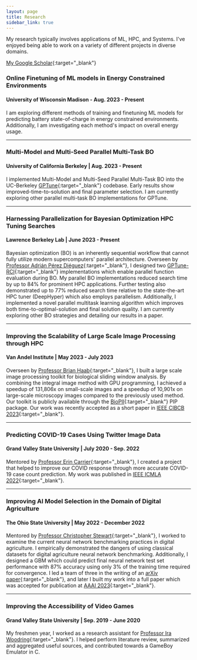 ```yaml
---
layout: page
title: Research
sidebar_link: true
---
```

My research typically involves applications of ML, HPC, and Systems. I've enjoyed being able to work on a variety of different projects in diverse domains.

[My Google Scholar](https://scholar.google.com/citations?user=7gZFL2IAAAAJ&hl=en){:target="_blank"}


### Online Finetuning of ML models in Energy Constrained Environments  
#### University of Wisconsin Madison - Aug. 2023 - Present
I am exploring different methods of training and finetuning ML models for predicting battery state-of-charge in energy constrained environments. Additionally, I am investigating each method's impact on overall energy usage. 


--- 

### Multi-Model and Multi-Seed Parallel Multi-Task BO 
#### University of California Berkeley | Aug. 2023 - Present
I implemented Multi-Model and Multi-Seed Parallel Multi-Task BO into the UC-Berkeley [GPTune](https://github.com/gptune/GPTune){:target="_blank"} codebase. Early results show improved-time-to-solution and final parameter selection. I am currently exploring other parallel multi-task BO implementations for GPTune.

--- 

### Harnessing Parallelization for Bayesian Optimization HPC Tuning Searches 
#### Lawrence Berkeley Lab | June 2023 - Present
Bayesian optimization (BO) is an inherently sequential workflow that cannot fully utilize modern supercomputers' parallel architecture. Overseen by [Professor Adrián Pérez Diéguez](https://www.linkedin.com/in/aperezdieguez/?originalSubdomain=es){:target="_blank"}, I designed two [GPTune-RCI](https://github.com/gptune/GPTune){:target="_blank"} implementations which enable parallel function evaluation during BO. My parallel BO implementations reduced search time by up to 84% for prominent HPC applications. Further testing also demonstrated up to 77% reduced search time relative to the state-the-art HPC tuner (DeepHyper) which also employs parallelism. Additionally, I implemented a novel parallel multitask learning algorithm which improves both time-to-optimal-solution and final solution quality. I am currently exploring other BO strategies and detailing our results in a paper. 

--- 

### Improving the Scalability of Large Scale Image Processing through HPC 
#### Van Andel Institute | May 2023 - July 2023
Overseen by [Professor Brian Haab](https://scholar.google.com/citations?user=mC3JPI8AAAAJ&hl=en){:target="_blank"}, I built a large scale image processing toolkit for biological sliding window analysis. By combining the integral image method with GPU programming, I achieved a speedup of 131,806x on small-scale images and a speedup of 10,901x on large-scale microscopy images compared to the previously used method. Our toolkit is publicly available through the [BioPII](https://github.com/OckermanSethGVSU/Bio-PII){:target="_blank"} PIP package. Our work was recently accepted as a short paper in [IEEE CIBCB 2023](https://cmte.ieee.org/cis-bbtc/wp-content/uploads/sites/172/IEEE_CIBCB_2023_paper_2015.pdf){:target="_blank"}.

--- 

### Predicting COVID-19 Cases Using Twitter Image Data
#### Grand Valley State University | July 2020 - Sep. 2022
Mentored by [Professor Erin Carrier](https://eecarrier.github.io/){:target="_blank"}, I created a project that helped to improve our COVID response through more accurate COVID-19 case count prediction. My work was published in [IEEE ICMLA 2022](https://ieeexplore.ieee.org/stamp/stamp.jsp?arnumber=10068950){:target="_blank"}.

--- 

### Improving AI Model Selection in the Domain of Digital Agriculture
#### The Ohio State University | May 2022 - December 2022
Mentored by [Professor Christopher Stewart](https://cse.osu.edu/people/stewart.962){:target="_blank"}, I worked to examine the current neural network benchmarking practices in digital agriculture. I empirically demonstrated the dangers of using classical datasets for digital agriculture neural network benchmarking. Additionally, I designed a GBM which could predict final neural network test set performance  with 87% accuracy using only 3% of the training time required for convergence. I led a team of three in the writing of an [arXiv paper](https://arxiv.org/abs/2208.03315){:target="_blank"}, and later I built my work into a full paper which was accepted for publication at [AAAI 2023](https://openreview.net/forum?id=vBSUoUuAYOA){:target="_blank"}. 


--- 

### Improving the Accessibility of Video Games
#### Grand Valley State University | Sep. 2019 - June 2020 
My freshmen year, I worked as a research assistant for [Professor Ira Woodring](https://www.linkedin.com/in/ira-woodring-3720a47a){:target="_blank"}. I helped perform literature review, summarized and aggregated useful sources, and contributed towards a GameBoy Emulator in C. 

